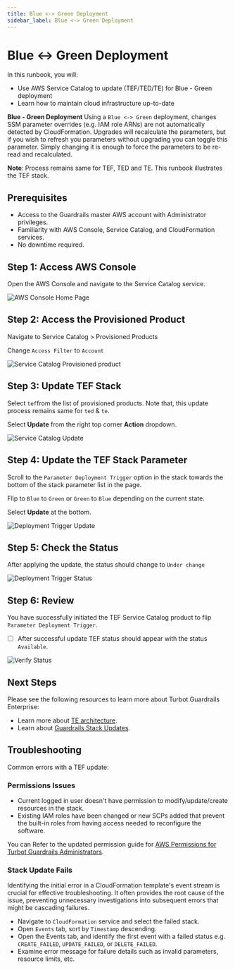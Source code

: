 ```yaml
---
title: Blue <-> Green Deployment
sidebar_label: Blue <-> Green Deployment
---
```


# Blue <-> Green Deployment

In this runbook, you will:

- Use AWS Service Catalog to update (TEF/TED/TE) for Blue - Green deployment
- Learn how to maintain cloud infrastructure up-to-date

**Blue - Green Deployment** Using a `Blue <-> Green` deployment, changes SSM parameter overrides (e.g. IAM role ARNs) are not automatically detected by CloudFormation. Upgrades will recalculate the parameters, but if you wish to refresh you parameters without upgrading you can toggle this parameter. Simply changing it is enough to force the parameters to be re-read and recalculated.

**Note**: Process remains same for TEF, TED and TE. This runbook illustrates the TEF stack.

## Prerequisites

- Access to the Guardrails master AWS account with Administrator privileges.
- Familiarity with AWS Console, Service Catalog, and CloudFormation services.
- No downtime required.

## Step 1: Access AWS Console

Open the AWS Console and navigate to the Service Catalog service.

![AWS Console Home Page](/images/docs/guardrails/runbooks/enterprise-install/blue-green-deployment/aws-service-catalog-console.png)

## Step 2: Access the Provisioned Product

Navigate to Service Catalog > Provisioned Products

Change `Access Filter` to `Account`

![Service Catalog Provisioned product](/images/docs/guardrails/runbooks/enterprise-install/blue-green-deployment/aws-service-catalog-provisioned-product-list.png)


## Step 3: Update TEF Stack

Select `tef`from the list of provisioned products. Note that, this update process remains same for `ted` & `te`.

Select **Update** from the right top corner **Action** dropdown.

![Service Catalog Update](/images/docs/guardrails/runbooks/enterprise-install/blue-green-deployment/aws-service-catalog-tef-update.png)

## Step 4: Update the TEF Stack Parameter

Scroll to the `Parameter Deployment Trigger` option in the stack towards the bottom of the stack parameter list in the page.

Flip to `Blue` to `Green` or `Green` to `Blue` depending on the current state.

Select **Update** at the bottom.

![Deployment Trigger Update](/images/docs/guardrails/runbooks/enterprise-install/blue-green-deployment/aws-service-catalog-tef-trigger-change.png)

## Step 5: Check the Status

After applying the update, the status should change to `Under change`

![Deployment Trigger Status](/images/docs/guardrails/runbooks/enterprise-install/blue-green-deployment/aws-service-catalog-tef-update-status-in-progress.png)

## Step 6: Review

You have successfully initiated the TEF Service Catalog product to flip `Parameter Deployment Trigger`.

- [ ] After successful update TEF status should appear with the status `Available`.

![Verify Status](/images/docs/guardrails/runbooks/enterprise-install/blue-green-deployment/aws-service-catalog-tef-update-verify-available.png)

## Next Steps

Please see the following resources to learn more about Turbot Guardrails Enterprise:

- Learn more about [TE architecture](https://turbot.com/guardrails/docs/enterprise/architecture).
- Learn about [Guardrails Stack Updates](https://turbot.com/guardrails/docs/enterprise/updating-stacks#guardrails-stack-updates).

## Troubleshooting

Common errors with a TEF update:

### Permissions Issues

- Current logged in user doesn't have permission to modify/update/create resources in the stack.
- Existing IAM roles have been changed or new SCPs added that prevent the built-in roles from having access needed to reconfigure the software.

You can Refer to the updated permission guide for [AWS Permissions for Turbot Guardrails Administrators](https://turbot.com/guardrails/docs/enterprise/FAQ/admin-permissions#aws-permissions-for-turbot-guardrails-administrators).

### Stack Update Fails

Identifying the initial error in a CloudFormation template's event stream is crucial for effective troubleshooting. It often provides the root cause of the issue, preventing unnecessary investigations into subsequent errors that might be cascading failures.

- Navigate to `CloudFormation` service and select the failed stack.
- Open `Events` tab, sort by `Timestamp` descending.
- Open the Events tab, and identify the first event with a failed status e.g. `CREATE_FAILED`, `UPDATE_FAILED`, or `DELETE_FAILED`.
- Examine error message for failure details such as invalid parameters, resource limits, etc.